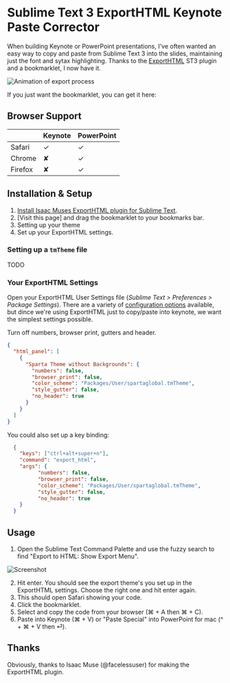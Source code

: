
# Sublime Text 3 ExportHTML Keynote Paste Corrector

When building Keynote or PowerPoint presentations, I've often wanted an easy way to copy and paste from Sublime Text 3 into the slides, maintaining just the font and sytax highlighting. Thanks to the [ExportHTML](https://github.com/facelessuser/ExportHtml) ST3 plugin and a bookmarklet, I now have it.

![Animation of export process](http://f.cl.ly/items/2z2w2L341t1u0g2H1N1v/mbVrhkJhw7.gif)

If you just want the bookmarklet, you can get it here: 


## Browser Support

|         | Keynote | PowerPoint |
|---------|---------|------------|
| Safari  |    ✓   |      ✓     |︎
| Chrome  |    ✘   |      ✓     |︎
| Firefox |    ✘   |      ✓     |︎



## Installation & Setup

1. [Install Isaac Muses ExportHTML plugin for Sublime Text](http://facelessuser.github.io/ExportHtml/installation/).
2. [Visit this page] and drag the bookmarklet to your bookmarks bar.
3. Setting up your theme
4. Set up your ExportHTML settings.



### Setting up a `tmTheme` file

TODO


### Your ExportHTML Settings

Open your ExportHTML User Settings file (*Sublime Text > Preferences > Package Settings*). There are a variety of [configuration options](http://facelessuser.github.io/ExportHtml/usage) available, but dince we're using ExportHTML just to copy/paste into keynote, we want the simplest settings possible.

Turn off numbers, browser print, gutters and header.

```json
{
  "html_panel": [
    {
      "Sparta Theme without Backgrounds": {
        "numbers": false,
        "browser_print": false,
        "color_scheme": "Packages/User/spartaglobal.tmTheme",
        "style_gutter": false,
        "no_header": true
      }
    }
  ]
}
```

You could also set up a key binding:

```json
  {
    "keys": ["ctrl+alt+super+n"],
    "command": "export_html",
    "args": {
          "numbers": false,
          "browser_print": false,
          "color_scheme": "Packages/User/spartaglobal.tmTheme",
          "style_gutter": false,
          "no_header": true
    }
  }
```


## Usage

1. Open the Sublime Text Command Palette and use the fuzzy search to find "Export to HTML: Show Export Menu".

![Screenshot](http://f.cl.ly/items/1N3C303c3A2D2N0Z2B1g/st_palette_exporthtml.png)

2.  Hit enter. You should see the export theme's you set up in the ExportHTML settings. Choose the right one and hit enter again.
3. This should open Safari showing your code.
4. Click the bookmarklet.
5. Select and copy the code from your browser (⌘ + A then ⌘ + C).
6. Paste into Keynote (⌘ + V) or "Paste Special" into PowerPoint for mac (^ + ⌘ + V then ⏎).

## Thanks
Obviously, thanks to Isaac Muse (@facelessuser) for making the ExportHTML plugin.
